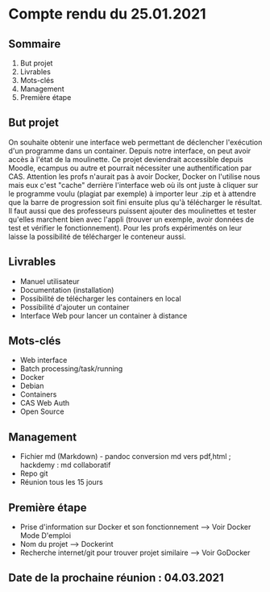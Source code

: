 # Compte rendu du 25.01.2021
## Sommaire   
1. But projet
2. Livrables
3. Mots-clés
4. Management
5. Première étape

## But projet 
On souhaite obtenir une interface web permettant de déclencher l'exécution d'un programme dans un container. Depuis notre interface, on peut avoir accès à l'état de la moulinette. Ce projet deviendrait accessible depuis Moodle, ecampus ou autre et pourrait nécessiter une authentification par CAS.
Attention les profs n'aurait pas à avoir Docker, Docker on l'utilise nous mais eux c'est "cache" derrière l'interface web où ils ont juste à cliquer sur le programme voulu (plagiat par exemple) à importer leur .zip et à attendre que la barre de progression soit fini ensuite plus qu'à télécharger le résultat.
Il faut aussi que des professeurs puissent ajouter des moulinettes et tester qu'elles marchent bien avec l'appli (trouver un exemple, avoir données de test et vérifier le fonctionnement).
Pour les profs expérimentés on leur laisse la possibilité de télécharger le conteneur aussi.

## Livrables
* Manuel utilisateur
* Documentation (installation)
* Possibilité de télécharger les containers en local  
* Possibilité d'ajouter un container
* Interface Web pour lancer un container à distance  

## Mots-clés    
* Web interface
* Batch processing/task/running
* Docker
* Debian
* Containers
* CAS Web Auth
* Open Source

## Management  
* Fichier md (Markdown) - pandoc conversion md vers pdf,html ; hackdemy : md collaboratif  
* Repo git  
* Réunion tous les 15 jours  

## Première étape 
* Prise d'information sur Docker et son fonctionnement --> Voir Docker Mode D'emploi
* Nom du projet --> Dockerint
* Recherche internet/git pour trouver projet similaire --> Voir GoDocker 

## Date de la prochaine réunion : 04.03.2021  

